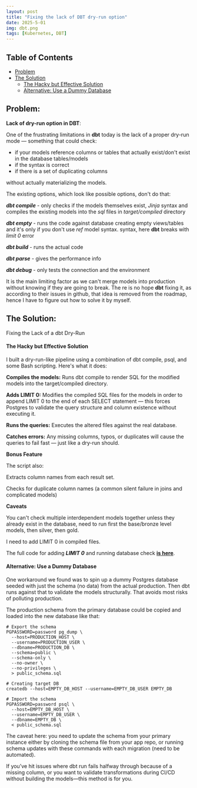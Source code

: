 ```yaml
---
layout: post
title: "Fixing the lack of DBT dry-run option"
date: 2025-5-01
img: dbt.png
tags: [Kubernetes, DBT]
---
```


## Table of Contents
- [Problem](#problem)
- [The Solution](#the-solution)
  - [The Hacky but Effective Solution](#the-hacky-but-effective-solution)
  - [Alternative: Use a Dummy Database](#alternative-use-a-dummy-database)


## Problem:

**Lack of dry-run option in DBT**: 

One of the frustrating limitations in **dbt** today is the lack of a proper dry-run mode — something that could check:
- if your models reference columns or tables that actually exist/don't exist in the database tables/models
- if the syntax is correct
- if there is a set of duplicating columns

without actually materializing the models.

The existing options, which look like possible options, don't do that:

**_dbt compile_** - only checks if the models themselves exist, _Jinja_ syntax and compiles the existing models into the _sql_ files in _target/compiled_ directory

**_dbt empty_** - runs the code against database creating empty views/tables and it's only if you don't use _ref_ model syntax.
syntax,
here **dbt** breaks with _limit 0_ error

**_dbt build_** - runs the actual code

**_dbt parse_** - gives the performance info

**_dbt debug_** - only tests the connection and the environment

It is the main limiting factor as we can't merge models into production without knowing if they are going to break.
The re is no hope **dbt** fixing it, as according to their issues in github, that idea is removed from the roadmap, hence I have to figure out how to solve it by myself.


## The Solution:

Fixing the Lack of a dbt Dry-Run

####  The Hacky but Effective Solution

I built a dry-run-like pipeline using a combination of dbt compile, psql, and some Bash scripting. Here's what it does:


**Compiles the models:** Runs dbt compile to render SQL for the modified models into the target/compiled directory.

**Adds LIMIT 0:** Modifies the compiled SQL files for the models in order to append LIMIT 0 to the end of each SELECT statement — this forces Postgres to validate the query structure and column existence without executing it.

**Runs the queries:** Executes the altered files against the real database.

**Catches errors:** Any missing columns, typos, or duplicates will cause the queries to fail fast — just like a dry-run should.


**Bonus Feature**

The script also:

Extracts column names from each result set.

Checks for duplicate column names (a common silent failure in joins and complicated models)

**Caveats**

You can't check multiple interdependent models together unless they already exist in the database, need to run first the base/bronze level models, then silver, then gold.

I need to  add LIMIT 0 in compiled files.


The full code for adding _**LIMIT 0**_ and running database check  [**is here**](https://gist.github.com/kraftaa/0a72a8ae35f92f2d9a3a2c12d2f686b0).


####  Alternative: Use a Dummy Database

One workaround we found was to spin up a dummy Postgres database seeded with just the schema (no data) from the actual production. 
Then dbt runs against that to validate the models structurally. That avoids most risks of polluting production.

The production schema from the primary database could be copied and loaded into the new database like that:
```shell
# Export the schema
PGPASSWORD=password pg_dump \
  --host=PRODUCTION_HOST \
  --username=PRODUCTION_USER \
  --dbname=PRODUCTION_DB \
  --schema=public \
  --schema-only \
  --no-owner \
  --no-privileges \
  > public_schema.sql

# Creating target DB
createdb --host=EMPTY_DB_HOST --username=EMPTY_DB_USER EMPTY_DB

# Import the schema
PGPASSWORD=password psql \
  --host=EMPTY_DB_HOST \
  --username=EMPTY_DB_USER \
  --dbname=EMPTY_DB \
  < public_schema.sql
```

The caveat here: you need to update the schema from your primary instance either by cloning the schema file from your app repo, or running schema updates with these commands with each migration (need to be automated).

If you’ve hit issues where dbt run fails halfway through because of a missing column, or you want to validate transformations during CI/CD without building the models—this method is for you.